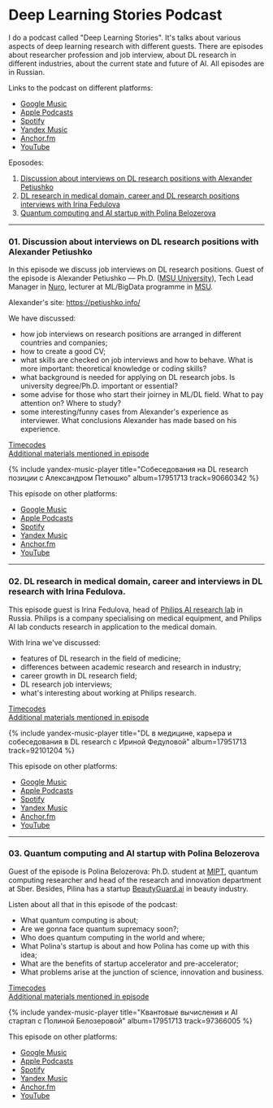 # Deep Learning Stories Podcast

I do a podcast called "Deep Learning Stories". It's talks about various aspects of deep learning research with different guests. There are episodes about researcher profession and job interview, about DL research in different industries, about the current state and future of AI. All episodes are in Russian.

Links to the podcast on different platforms:
- [Google Music](https://podcasts.google.com/feed/aHR0cHM6Ly9hbmNob3IuZm0vcy82YTM5MzlhMC9wb2RjYXN0L3Jzcw?sa=X&ved=0CAMQ4aUDahcKEwiYhsHohtf0AhUAAAAAHQAAAAAQAQ)
- [Apple Podcasts](https://podcasts.apple.com/ru/podcast/deep-learning-stories/id1585678829)
- [Spotify](https://open.spotify.com/show/0Hg1gx1umoMfDccFRHfS1Q?si=djEsvDOTTYilGxMG1VZyMQ&utm_source=copy-link)
- [Yandex Music](https://music.yandex.ru/album/17951713)
- [Anchor.fm](https://anchor.fm/dlstories)
- [YouTube](https://www.youtube.com/playlist?list=PL0Ks75aof3Th1_o6VWYzIIaEl2L_g0kg5)

Eposodes:
1. [Discussion about interviews on DL research positions with Alexander Petiushko](#01)
2. [DL research in medical domain, career and DL research positions interviews with Irina Fedulova](#02)
3. [Quantum computing and AI startup with Polina Belozerova](#03)

-----------

<a name="01"/>

### 01. Discussion about interviews on DL research positions with Alexander Petiushko

In this episode we discuss job interviews on DL research positions. Guest of the episode is Alexander Petiushko — Ph.D. ([MSU University](https://www.msu.ru/en/)), Tech Lead Manager in [Nuro](https://www.nuro.ai), lecturer at ML/BigData programme in [MSU](https://www.msu.ru/en/).

Alexander's site: <https://petiushko.info/>

We have discussed:
- how job interviews on research positions are arranged in different countries and companies;
- how to create a good CV;
- what skills are checked on job interviews and how to behave. What is more important: theoretical knowledge or coding skills?
- what background is needed for applying on DL research jobs. Is university degree/Ph.D. important or essential?
- some advise for those who start their joirney in ML/DL field. What to pay attention on? Where to study?
- some interesting/funny cases from Alexander's experience as interviewer. What conclusions Alexander has made based on his experience.

[Timecodes](https://docs.google.com/document/d/1D-MSAO1N2EL8QNfGxWVj6Xgw-EXBGfmz0bofSDI_a1U/edit) <br />
[Additional materials mentioned in episode](https://t.me/dl_stories/173) <br />

{% include yandex-music-player title="Собеседования на DL research позиции с Александром Петюшко" album=17951713 track=90660342 %}

This episode on other platforms:
- [Google Music](https://www.google.com/podcasts?feed=aHR0cHM6Ly9hbmNob3IuZm0vcy82YTM5MzlhMC9wb2RjYXN0L3Jzcw==)
- [Apple Podcasts](https://podcasts.apple.com/ru/podcast/deep-learning-stories/id1585678829?l=en)
- [Spotify](https://open.spotify.com/show/0Hg1gx1umoMfDccFRHfS1Q?si=djEsvDOTTYilGxMG1VZyMQ&utm_source=copy-link)
- [Yandex Music](https://music.yandex.ru/album/17951713)
- [Anchor.fm](https://anchor.fm/dlstories/episodes/DL-research-e16tgpg)
- [YouTube](https://youtu.be/VvEozd6oSyw)

<a name="02"/>

-----------

### 02. DL research in medical domain, career and interviews in DL research with Irina Fedulova.

This episode guest is Irina Fedulova, head of [Philips AI research lab](https://www.philips.ru/a-w/about-philips/research-moscow.html) in Russia. Philips is a company specialising on medical equipment, and Philips AI lab conducts research in application to the medical domain.

With Irina we've discussed:
- features of DL research in the field of medicine;
- differences between academic research and research in industry;
- career growth in DL research field;
- DL research job interviews;
- what's interesting about working at Philips research.

[Timecodes](https://docs.google.com/document/d/1TdIMLpvccZPZlaEXvHcBriGkcRPTsSeyEhuEC7-k1eE/edit) <br />
[Additional materials mentioned in episode](https://t.me/dl_stories/208) <br />

{% include yandex-music-player title="DL в медицине, карьера и собеседования в DL research с Ириной Федуловой" album=17951713 track=92101204 %}

This episode on other platforms:
- [Google Music](https://podcasts.google.com/feed/aHR0cHM6Ly9hbmNob3IuZm0vcy82YTM5MzlhMC9wb2RjYXN0L3Jzcw/episode/NGNjYjIyMWItYWFjNC00ZGM1LTgzNDktZjY5M2E5OWU2M2Q2?sa=X&ved=2ahUKEwj0t6jl7abzAhU7Q_EDHWtNBfkQkfYCegQIARAF)
- [Apple Podcasts](https://podcasts.apple.com/ru/podcast/deep-learning-stories/id1585678829?i=1000536921977)
- [Spotify](https://open.spotify.com/show/0Hg1gx1umoMfDccFRHfS1Q?si=djEsvDOTTYilGxMG1VZyMQ&utm_source=copy-link)
- [Yandex Music](https://music.yandex.ru/album/17951713/track/92101204?lang=en)
- [Anchor.fm](https://anchor.fm/dlstories/episodes/DL--------DL-research-e181b30)
- [YouTube](https://www.youtube.com/watch?v=IZFEo0Pbt70)

<a name="03"/>

-----------

### 03. Quantum computing and AI startup with Polina Belozerova

Guest of the episode is Polina Belozerova: Ph.D. student at [MIPT](https://mipt.ru/english/), quantum computing researcher and head of the research and innovation department at Sber. Besides, Pilina has a startup [BeautyGuard.ai](BeautyGuard.ai) in beauty industry. 

Listen about all that in this episode of the podcast:
- What quantum computing is about;
- Are we gonna face quantum supremacy soon?;
- Who does quantum computing in the world and where;
- What Polina's startup is about and how Polina has come up with this idea;
- What are the benefits of startup accelerator and pre-accelerator;
- What problems arise at the junction of science, innovation and business.

[Timecodes](https://docs.google.com/document/d/1tlvhOjJb8FmE127Gl9UVRpceZR1GixtfwHpKg5GfHzU/edit) <br />
[Additional materials mentioned in episode](https://t.me/dl_stories/344) <br />

{% include yandex-music-player title="Квантовые вычисления и AI стартап с Полиной Белозеровой" album=17951713 track=97366005 %}

This episode on other platforms:
- [Google Music](https://podcasts.google.com/feed/aHR0cHM6Ly9hbmNob3IuZm0vcy82YTM5MzlhMC9wb2RjYXN0L3Jzcw/episode/NDE4YmYzY2QtNTg2OC00NTFmLWJkMDYtY2Q1YjQzZDM4OGMw?sa=X&ved=0CAUQkfYCahcKEwiwsquDtuj0AhUAAAAAHQAAAAAQAQ)
- [Apple Podcasts](https://podcasts.apple.com/ru/podcast/%D0%BA%D0%B2%D0%B0%D0%BD%D1%82%D0%BE%D0%B2%D1%8B%D0%B5-%D0%B2%D1%8B%D1%87%D0%B8%D1%81%D0%BB%D0%B5%D0%BD%D0%B8%D1%8F-%D0%B8-ai-%D1%81%D1%82%D0%B0%D1%80%D1%82%D0%B0%D0%BF-%D1%81-%D0%BF%D0%BE%D0%BB%D0%B8%D0%BD%D0%BE%D0%B9-%D0%B1%D0%B5%D0%BB%D0%BE%D0%B7%D0%B5%D1%80%D0%BE%D0%B2%D0%BE%D0%B9/id1585678829?i=1000545100825)
- [Spotify](https://open.spotify.com/episode/677TbRz0mm7dKD5PNb4IBH?si=ugfU_fmhS8WFwSEBS8_zQg)
- [Yandex Music](https://music.yandex.ru/album/17951713/track/97366005?lang=en)
- [Anchor.fm](https://anchor.fm/dlstories/episodes/DL--------DL-research-e181b30)
- [YouTube](https://www.youtube.com/watch?v=EK9bv8YvEJI)
